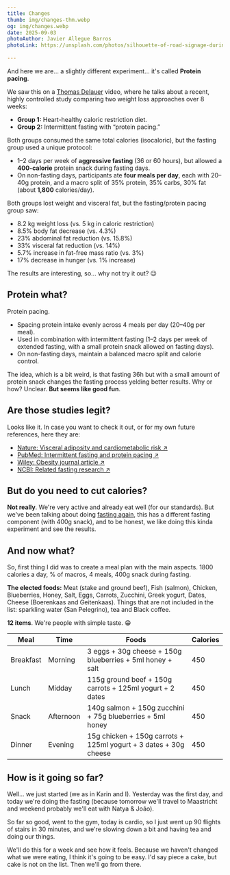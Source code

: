 ```yaml
---
title: Changes
thumb: img/changes-thm.webp
og: img/changes.webp
date: 2025-09-03
photoAuthor: Javier Allegue Barros
photoLink: https://unsplash.com/photos/silhouette-of-road-signage-during-golden-hour-C7B-ExXpOIE?utm_content=creditCopyText&utm_medium=referral&utm_source=unsplash
      
---
```


And here we are... a slightly different experiment... it's called **Protein pacing**.

We saw this on a [Thomas Delauer]([https://www.thomasdelauer.com/) video, where he talks about a recent, highly controlled study comparing two weight loss approaches over 8 weeks:

- **Group 1:** Heart-healthy caloric restriction diet.
- **Group 2:** Intermittent fasting with “protein pacing.”

Both groups consumed the same total calories (isocaloric), but the fasting group used a unique protocol:

- 1–2 days per week of **aggressive fasting** (36 or 60 hours), but allowed a **400-calorie** protein snack during fasting days.
- On non-fasting days, participants ate **four meals per day**, each with 20–40g protein, and a macro split of 35% protein, 35% carbs, 30% fat (about **1,800** calories/day).

Both groups lost weight and visceral fat, but the fasting/protein pacing group saw:

- 8.2 kg weight loss (vs. 5 kg in caloric restriction)
- 8.5% body fat decrease (vs. 4.3%)
- 23% abdominal fat reduction (vs. 15.8%)
- 33% visceral fat reduction (vs. 14%)
- 5.7% increase in fat-free mass ratio (vs. 3%)
- 17% decrease in hunger (vs. 1% increase)

The results are interesting, so... why not try it out? 😉

## Protein what?

Protein pacing. 

- Spacing protein intake evenly across 4 meals per day (20–40g per meal).
- Used in combination with intermittent fasting (1–2 days per week of extended fasting, with a small protein snack allowed on fasting days).
- On non-fasting days, maintain a balanced macro split and calorie control.

The idea, which is a bit weird, is that fasting 36h but with a small amount of protein snack changes the fasting process yelding better results. Why or how? Unclear. **But seems like good fun**.

## Are those studies legit?

Looks like it. In case you want to check it out, or for my own future references, here they are:

- [Nature: Visceral adiposity and cardiometabolic risk ↗](https://www.nature.com/articles/s41467-022-35704-5)
- [PubMed: Intermittent fasting and protein pacing ↗](https://pubmed.ncbi.nlm.nih.gov/31073218/)
- [Wiley: Obesity journal article ↗](https://onlinelibrary.wiley.com/doi/10.1002/oby.23660)
- [NCBI: Related fasting research ↗](https://www.ncbi.nlm.nih.gov/pmc/articles/PMC4258944/)

## But do you need to cut calories?

**Not really**. We're very active and already eat well (for our standards). But we've been talking about doing [fasting again](https://medium.com/wolff-experiments/experiment-3-water-fasting-3843aa283dad), this has a different fasting component (with 400g snack), and to be honest, we like doing this kinda experiment and see the results.

## And now what?

So, first thing I did was to create a meal plan with the main aspects. 1800 calories a day, % of macros, 4 meals, 400g snack during fasting.

**The elected foods:** Meat (stake and ground beef), Fish (salmon), Chicken, Blueberries, Honey, Salt, Eggs, Carrots, Zucchini, Greek yogurt, Dates, Cheese (Boerenkaas and Geitenkaas). Things that are not included in the list: sparkling water (San Pelegrino), tea and Black coffee.

**12 items**. We're people with simple taste. 😁

| Meal      | Time      | Foods                                                        | Calories |
| --------- | --------- | ------------------------------------------------------------ | -------- |
| Breakfast | Morning   | 3 eggs + 30g cheese + 150g blueberries + 5ml honey + salt    | 450      |
| Lunch     | Midday    | 115g ground beef + 150g carrots + 125ml yogurt + 2 dates     | 450      |
| Snack     | Afternoon | 140g salmon + 150g zucchini + 75g blueberries + 5ml honey    | 450      |
| Dinner    | Evening   | 15g chicken + 150g carrots + 125ml yogurt + 3 dates + 30g cheese | 450      |

## How is it going so far?

Well... we just started (we as in Karin and I). Yesterday was the first day, and today we're doing the fasting (because tomorrow we'll travel to Maastricht and weekend probably we'll eat with Natya & João).

So far so good, went to the gym, today is cardio, so I just went up 90 flights of stairs in 30 minutes, and we're slowing down a bit and having tea and doing our things.

We'll do this for a week and see how it feels. Because we haven't changed what we were eating, I think it's going to be easy. I'd say piece a cake, but cake is not on the list. Then we'll go from there.
